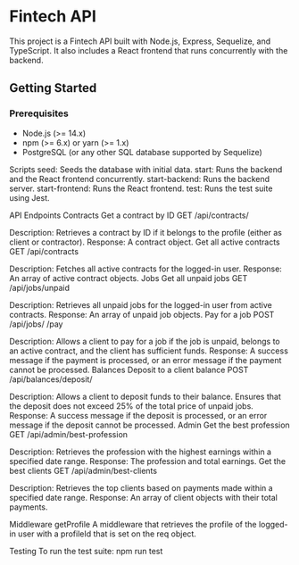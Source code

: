 # Fintech API

This project is a Fintech API built with Node.js, Express, Sequelize, and TypeScript. It also includes a React frontend that runs concurrently with the backend.


## Getting Started

### Prerequisites

- Node.js (>= 14.x)
- npm (>= 6.x) or yarn (>= 1.x)
- PostgreSQL (or any other SQL database supported by Sequelize)

Scripts
seed: Seeds the database with initial data.
start: Runs the backend and the React frontend concurrently.
start-backend: Runs the backend server.
start-frontend: Runs the React frontend.
test: Runs the test suite using Jest.

API Endpoints
Contracts
Get a contract by ID
GET /api/contracts/

Description: Retrieves a contract by ID if it belongs to the profile (either as client or contractor).
Response: A contract object.
Get all active contracts
GET /api/contracts

Description: Fetches all active contracts for the logged-in user.
Response: An array of active contract objects.
Jobs
Get all unpaid jobs
GET /api/jobs/unpaid

Description: Retrieves all unpaid jobs for the logged-in user from active contracts.
Response: An array of unpaid job objects.
Pay for a job
POST /api/jobs/
/pay

Description: Allows a client to pay for a job if the job is unpaid, belongs to an active contract, and the client has sufficient funds.
Response: A success message if the payment is processed, or an error message if the payment cannot be processed.
Balances
Deposit to a client balance
POST /api/balances/deposit/

Description: Allows a client to deposit funds to their balance. Ensures that the deposit does not exceed 25% of the total price of unpaid jobs.
Response: A success message if the deposit is processed, or an error message if the deposit cannot be processed.
Admin
Get the best profession
GET /api/admin/best-profession

Description: Retrieves the profession with the highest earnings within a specified date range.
Response: The profession and total earnings.
Get the best clients
GET /api/admin/best-clients

Description: Retrieves the top clients based on payments made within a specified date range.
Response: An array of client objects with their total payments.

Middleware
getProfile
A middleware that retrieves the profile of the logged-in user with a profileId that is set on the req object.

Testing
To run the test suite:
npm run test
